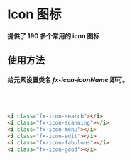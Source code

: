 <script setup>
import demo from './demo.vue'
import preview from '@/components/preview.vue'
</script>

# Icon 图标

#### 提供了 190 多个常用的 icon 图标

## 使用方法

#### 给元素设置类名 _fx-icon-iconName_ 即可。

<br/>
<i class="iconfont fx-icon-search" style="font-size:25px;margin-right:20px"></i>
<i class="iconfont fx-icon-scanning" style="font-size:25px;margin-right:20px"></i>
<i class="iconfont fx-icon-menu" style="font-size:25px;margin-right:20px"></i>
<i class="iconfont fx-icon-edit" style="font-size:25px;margin-right:20px"></i>
<i class="iconfont fx-icon-fabulous" style="font-size:25px;margin-right:20px"></i>
<i class="iconfont fx-icon-good" style="font-size:25px;margin-right:20px"></i>
<div></div>
<br/>

```html
<i class="fx-icon-search"></i>
<i class="fx-icon-scanning"></i>
<i class="fx-icon-menu"></i>
<i class="fx-icon-edit"></i>
<i class="fx-icon-fabulous"></i>
<i class="fx-icon-good"></i>
```

<br/>
<demo/>
<!-- <preview compName="icon" demoName="demo"/> -->
